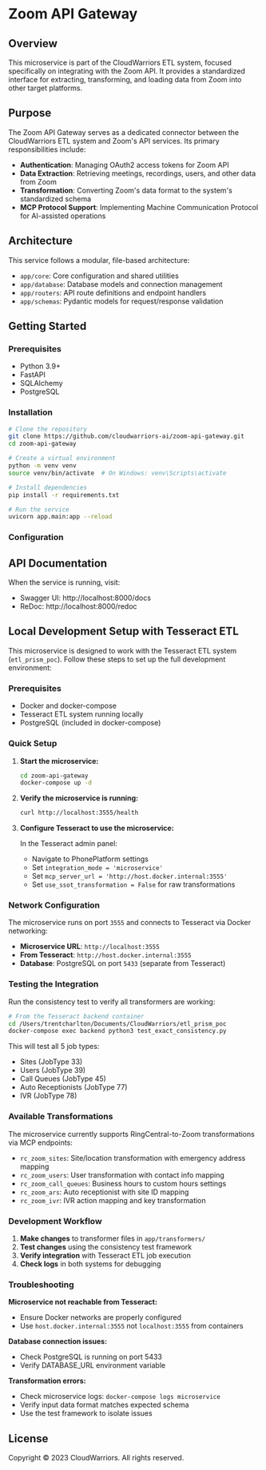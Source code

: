 # Zoom API Gateway

## Overview

This microservice is part of the CloudWarriors ETL system, focused specifically on integrating with the Zoom API. It provides a standardized interface for extracting, transforming, and loading data from Zoom into other target platforms.

## Purpose

The Zoom API Gateway serves as a dedicated connector between the CloudWarriors ETL system and Zoom's API services. Its primary responsibilities include:

- **Authentication**: Managing OAuth2 access tokens for Zoom API
- **Data Extraction**: Retrieving meetings, recordings, users, and other data from Zoom
- **Transformation**: Converting Zoom's data format to the system's standardized schema
- **MCP Protocol Support**: Implementing Machine Communication Protocol for AI-assisted operations

## Architecture

This service follows a modular, file-based architecture:

- `app/core`: Core configuration and shared utilities
- `app/database`: Database models and connection management
- `app/routers`: API route definitions and endpoint handlers
- `app/schemas`: Pydantic models for request/response validation

## Getting Started

### Prerequisites

- Python 3.9+
- FastAPI
- SQLAlchemy
- PostgreSQL

### Installation

```bash
# Clone the repository
git clone https://github.com/cloudwarriors-ai/zoom-api-gateway.git
cd zoom-api-gateway

# Create a virtual environment
python -m venv venv
source venv/bin/activate  # On Windows: venv\Scripts\activate

# Install dependencies
pip install -r requirements.txt

# Run the service
uvicorn app.main:app --reload
```

### Configuration

## API Documentation

When the service is running, visit:
- Swagger UI: http://localhost:8000/docs
- ReDoc: http://localhost:8000/redoc

## Local Development Setup with Tesseract ETL

This microservice is designed to work with the Tesseract ETL system (`etl_prism_poc`). Follow these steps to set up the full development environment:

### Prerequisites

- Docker and docker-compose
- Tesseract ETL system running locally
- PostgreSQL (included in docker-compose)

### Quick Setup

1. **Start the microservice:**
   ```bash
   cd zoom-api-gateway
   docker-compose up -d
   ```

2. **Verify the microservice is running:**
   ```bash
   curl http://localhost:3555/health
   ```

3. **Configure Tesseract to use the microservice:**
   
   In the Tesseract admin panel:
   - Navigate to PhonePlatform settings
   - Set `integration_mode = 'microservice'`
   - Set `mcp_server_url = 'http://host.docker.internal:3555'`
   - Set `use_ssot_transformation = False` for raw transformations

### Network Configuration

The microservice runs on port `3555` and connects to Tesseract via Docker networking:

- **Microservice URL**: `http://localhost:3555`
- **From Tesseract**: `http://host.docker.internal:3555`
- **Database**: PostgreSQL on port `5433` (separate from Tesseract)

### Testing the Integration

Run the consistency test to verify all transformers are working:

```bash
# From the Tesseract backend container
cd /Users/trentcharlton/Documents/CloudWarriors/etl_prism_poc
docker-compose exec backend python3 test_exact_consistency.py
```

This will test all 5 job types:
- Sites (JobType 33)
- Users (JobType 39)  
- Call Queues (JobType 45)
- Auto Receptionists (JobType 77)
- IVR (JobType 78)

### Available Transformations

The microservice currently supports RingCentral-to-Zoom transformations via MCP endpoints:

- `rc_zoom_sites`: Site/location transformation with emergency address mapping
- `rc_zoom_users`: User transformation with contact info mapping
- `rc_zoom_call_queues`: Business hours to custom hours settings
- `rc_zoom_ars`: Auto receptionist with site ID mapping
- `rc_zoom_ivr`: IVR action mapping and key transformation

### Development Workflow

1. **Make changes** to transformer files in `app/transformers/`
2. **Test changes** using the consistency test framework
3. **Verify integration** with Tesseract ETL job execution
4. **Check logs** in both systems for debugging

### Troubleshooting

**Microservice not reachable from Tesseract:**
- Ensure Docker networks are properly configured
- Use `host.docker.internal:3555` not `localhost:3555` from containers

**Database connection issues:**
- Check PostgreSQL is running on port 5433
- Verify DATABASE_URL environment variable

**Transformation errors:**
- Check microservice logs: `docker-compose logs microservice`
- Verify input data format matches expected schema
- Use the test framework to isolate issues

## License

Copyright © 2023 CloudWarriors. All rights reserved.

